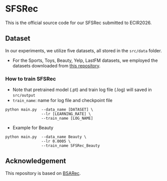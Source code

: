 # SFSRec
This is the official source code for our SFSRec submitted to ECIR2026.


## Dataset
In our experiments, we utilize five datasets, all stored in the `src/data` folder. 
- For the Sports, Toys, Beauty, Yelp, LastFM datasets, we employed the datasets downloaded from [this repository](https://github.com/Woeee/FMLP-Rec). 


### How to train SFSRec
- Note that pretrained model (.pt) and train log file (.log) will saved in `src/output`
- `train_name`: name for log file and checkpoint file
```
python main.py  --data_name [DATASET] \
                --lr [LEARNING_RATE] \
                --train_name [LOG_NAME]
```
- Example for Beauty
```
python main.py  --data_name Beauty \
                --lr 0.0005 \
                --train_name SFSRec_Beauty
```

## Acknowledgement
This repository is based on [BSARec](https://github.com/yehjin-shin/BSARec).
